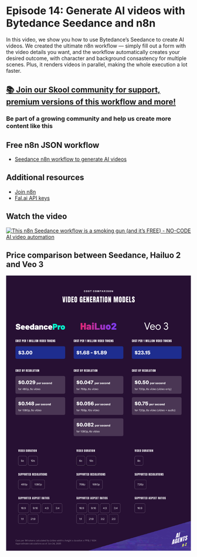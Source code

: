 # Episode 14: Generate AI videos with Bytedance Seedance and n8n

In this video, we show you how to use Bytedance’s Seedance to create AI videos. We created the ultimate n8n workflow — simply fill out a form with the video details you want, and the workflow automatically creates your desired outcome, with character and background consastency for multiple scenes. Plus, it renders videos in parallel, making the whole execution a lot faster.

## [📚 Join our Skool community for support, premium versions of this workflow and more!](https://www.skool.com/ai-agents-az/about)

### Be part of a growing community and help us create more content like this

## Free n8n JSON workflow

- [Seedance n8n workflow to generate AI videos](ai_video_with_seedance.json)

## Additional resources

- [Join n8n](https://n8n.partnerlinks.io/fenoo5ekqs1g)
- [Fal.ai API keys](https://fal.ai/dashboard/keys)

## Watch the video

[![This n8n Seedance workflow is a smoking gun (and it’s FREE) - NO-CODE AI video automation](https://img.youtube.com/vi/CtEa6BFlQG0/0.jpg)](https://www.youtube.com/watch?v=CtEa6BFlQG0)

## Price comparison between Seedance, Hailuo 2 and Veo 3

![Seedance vs Hailuo 2 vs Veo 3 price comparison](price_comparison.png)
